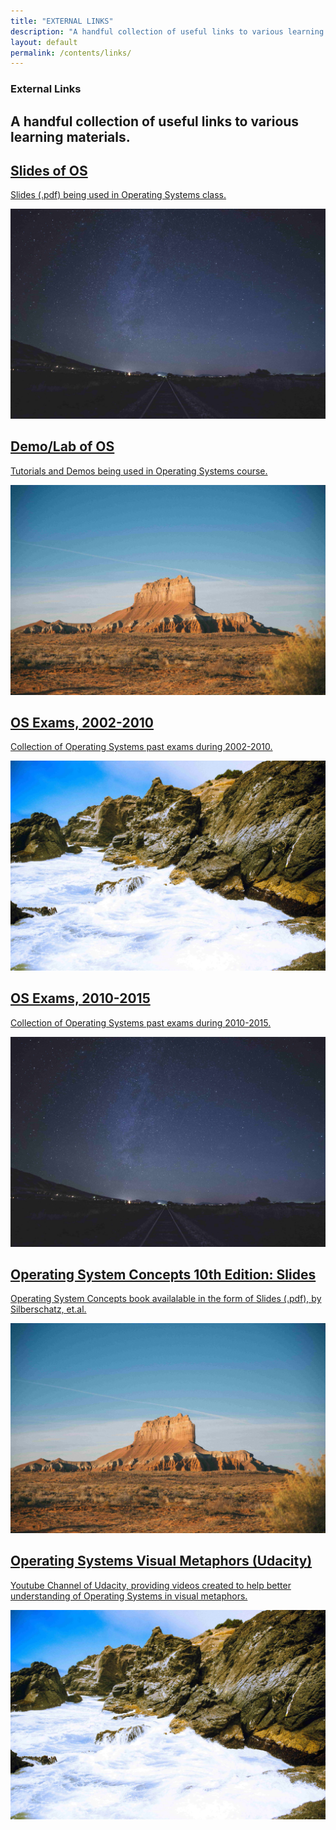 ```yaml
---
title: "EXTERNAL LINKS"
description: "A handful collection of useful links to various learning materials."
layout: default
permalink: /contents/links/
---
```


<!-- External links -->
<section class="content-section bg-alternative">
    <div class="container rounded-lg shadow-lg p-4">
        <div class="content-section-heading text-center">
        <h3 class="text-secondary mb-0" id="links">External Links</h3>
        <h2 class="mb-5 text-white">A handful collection of useful links to various learning materials.</h2>
        </div>
        <div class="row no-gutters">
        <div class="col-md-6">
            <a class="links-item" href="#">
            <span class="caption">
                <span class="caption-content">
                <h2>Slides of OS</h2>
                <p class="mb-0">Slides (.pdf) being used in Operating Systems class.</p>
                </span>
            </span>
            <img class="img-fluid" src="img/landing-page.jpg" alt="">
            </a>
        </div>
        <div class="col-md-6">
            <a class="links-item" href="#">
            <span class="caption">
                <span class="caption-content">
                <h2>Demo/Lab of OS</h2>
                <p class="mb-0">Tutorials and Demos being used in Operating Systems course.</p>
                </span>
            </span>
            <img class="img-fluid" src="img/demo.jpg" alt="">
            </a>
        </div>
        <div class="col-md-6">
            <a class="links-item" href="https://rms46.vlsm.org/1/94.pdf">
            <span class="caption">
                <span class="caption-content">
                <h2>OS Exams, 2002-2010</h2>
                <p class="mb-0">Collection of Operating Systems past exams during 2002-2010.</p>
                </span>
            </span>
            <img class="img-fluid" src="img/useful-links.jpg" alt="">
            </a>
        </div>
        <div class="col-md-6">
            <a class="links-item" href="https://rms46.vlsm.org/2/183.pdf">
            <span class="caption">
                <span class="caption-content">
                <h2>OS Exams, 2010-2015</h2>
                <p class="mb-0">Collection of Operating Systems past exams during 2010-2015.</p>
                </span>
            </span>
            <img class="img-fluid" src="img/landing-page.jpg" alt="">
            </a>
        </div>
        <div class="col-md-6">
            <a class="links-item" href="http://codex.cs.yale.edu/avi/os-book/OS10/slide-dir/">
            <span class="caption">
                <span class="caption-content">
                <h2>Operating System Concepts 10th Edition: Slides</h2>
                <p class="mb-0">Operating System Concepts book availalable in the form of Slides (.pdf), by Silberschatz, et.al.</p>
                </span>
            </span>
            <img class="img-fluid" src="img/demo.jpg" alt="">
            </a>
        </div>
        <div class="col-md-6">
            <a class="links-item" href="https://goo.gl/HaUk5g">
            <span class="caption">
                <span class="caption-content">
                <h2>Operating Systems Visual Metaphors (Udacity)</h2>
                <p class="mb-0">Youtube Channel of Udacity, providing videos created to help better understanding of Operating Systems in visual metaphors.</p>
                </span>
            </span>
            <img class="img-fluid" src="img/useful-links.jpg" alt="">
            </a>
        </div>
        </div>
    </div>
</section>
